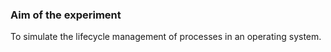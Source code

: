 ### Aim of the experiment

To simulate the lifecycle management of processes in an
operating system.
